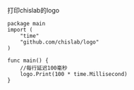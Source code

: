 打印chislab的logo
```golang
package main
import (
    "time"
    "github.com/chislab/logo"
)

func main() {
    //每行延迟100毫秒
    logo.Print(100 * time.Millisecond)
}
```